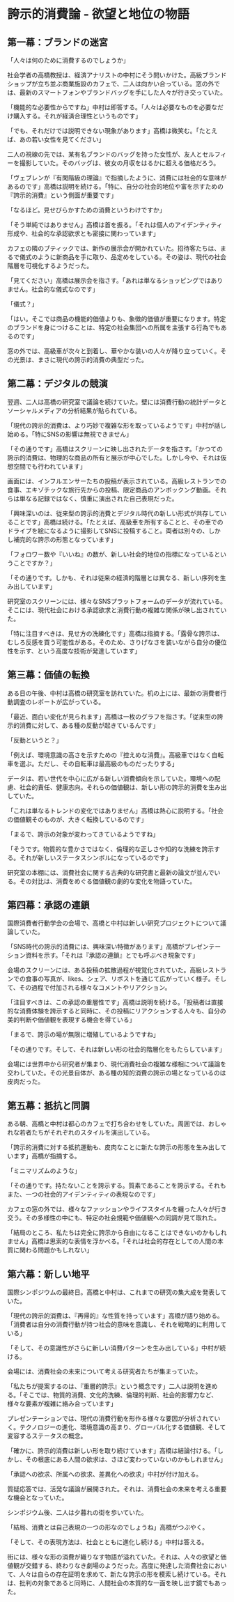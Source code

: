 # 誇示的消費論 - 欲望と地位の物語

## 第一幕：ブランドの迷宮

「人々は何のために消費するのでしょうか」

社会学者の高橋教授は、経済アナリストの中村にそう問いかけた。高級ブランドショップが立ち並ぶ商業施設のカフェで、二人は向かい合っている。窓の外では、最新のスマートフォンやブランドバッグを手にした人々が行き交っていた。

「機能的な必要性からですね」中村は即答する。「人々は必要なものを必要なだけ購入する。それが経済合理性というものです」

「でも、それだけでは説明できない現象があります」高橋は微笑む。「たとえば、あの若い女性を見てください」

二人の視線の先では、某有名ブランドのバッグを持った女性が、友人とセルフィーを撮影していた。そのバッグは、彼女の月収をはるかに超える価格だろう。

「ヴェブレンが『有閑階級の理論』で指摘したように、消費には社会的な意味があるのです」高橋は説明を続ける。「特に、自分の社会的地位や富を示すための『誇示的消費』という側面が重要です」

「なるほど。見せびらかすための消費というわけですか」

「そう単純ではありません」高橋は首を振る。「それは個人のアイデンティティ形成や、社会的な承認欲求とも密接に関わっています」

カフェの隣のブティックでは、新作の展示会が開かれていた。招待客たちは、まるで儀式のように新商品を手に取り、品定めをしている。その姿は、現代の社会階層を可視化するようだった。

「見てください」高橋は展示会を指さす。「あれは単なるショッピングではありません。社会的な儀式なのです」

「儀式？」

「はい。そこでは商品の機能的価値よりも、象徴的価値が重要になります。特定のブランドを身につけることは、特定の社会集団への所属を主張する行為でもあるのです」

窓の外では、高級車が次々と到着し、華やかな装いの人々が降り立っていく。その光景は、まさに現代の誇示的消費の典型だった。

## 第二幕：デジタルの競演

翌週、二人は高橋の研究室で議論を続けていた。壁には消費行動の統計データとソーシャルメディアの分析結果が貼られている。

「現代の誇示的消費は、より巧妙で複雑な形を取っているようです」中村が話し始める。「特にSNSの影響は無視できません」

「その通りです」高橋はスクリーンに映し出されたデータを指さす。「かつての誇示的消費は、物理的な商品の所有と展示が中心でした。しかし今や、それは仮想空間でも行われています」

画面には、インフルエンサーたちの投稿が表示されている。高級レストランでの食事、エキゾチックな旅行先からの投稿、限定商品のアンボックング動画。それらは単なる記録ではなく、慎重に演出された自己表現だった。

「興味深いのは、従来型の誇示的消費とデジタル時代の新しい形式が共存していることです」高橋は続ける。「たとえば、高級車を所有することと、その車でのドライブを絵になるように撮影してSNSに投稿すること。両者は別々の、しかし補完的な誇示の形態となっています」

「フォロワー数や『いいね』の数が、新しい社会的地位の指標になっているということですか？」

「その通りです。しかも、それは従来の経済的階層とは異なる、新しい序列を生み出しています」

研究室のスクリーンには、様々なSNSプラットフォームのデータが流れている。そこには、現代社会における承認欲求と消費行動の複雑な関係が映し出されていた。

「特に注目すべきは、見せ方の洗練化です」高橋は指摘する。「露骨な誇示は、むしろ反感を買う可能性がある。そのため、さりげなさを装いながら自分の優位性を示す、という高度な技術が発達しています」

## 第三幕：価値の転換

ある日の午後、中村は高橋の研究室を訪れていた。机の上には、最新の消費者行動調査のレポートが広がっている。

「最近、面白い変化が見られます」高橋は一枚のグラフを指さす。「従来型の誇示的消費に対して、ある種の反動が起きているんです」

「反動というと？」

「例えば、環境意識の高さを示すための『控えめな消費』。高級車ではなく自転車を選ぶ。ただし、その自転車は最高級のものだったりする」

データは、若い世代を中心に広がる新しい消費傾向を示していた。環境への配慮、社会的責任、健康志向。それらの価値観は、新しい形の誇示的消費を生み出していた。

「これは単なるトレンドの変化ではありません」高橋は熱心に説明する。「社会の価値観そのものが、大きく転換しているのです」

「まるで、誇示の対象が変わってきているようですね」

「そうです。物質的な豊かさではなく、倫理的な正しさや知的な洗練を誇示する。それが新しいステータスシンボルになっているのです」

研究室の本棚には、消費社会に関する古典的な研究書と最新の論文が並んでいる。その対比は、消費をめぐる価値観の劇的な変化を物語っていた。

## 第四幕：承認の連鎖

国際消費者行動学会の会場で、高橋と中村は新しい研究プロジェクトについて議論していた。

「SNS時代の誇示的消費には、興味深い特徴があります」高橋がプレゼンテーション資料を示す。「それは『承認の連鎖』とでも呼ぶべき現象です」

会場のスクリーンには、ある投稿の拡散過程が視覚化されていた。高級レストランでの食事の写真が、likes、シェア、リポストを通じて広がっていく様子。そして、その過程で付加される様々なコメントやリアクション。

「注目すべきは、この承認の重層性です」高橋は説明を続ける。「投稿者は直接的な消費体験を誇示すると同時に、その投稿にリアクションする人々も、自分の美的判断や価値観を表現する機会を得ている」

「まるで、誇示の場が無限に増殖しているようですね」

「その通りです。そして、それは新しい形の社会的階層化をもたらしています」

会場には世界中から研究者が集まり、現代消費社会の複雑な様相について議論を交わしていた。その光景自体が、ある種の知的消費の誇示の場となっているのは皮肉だった。

## 第五幕：抵抗と同調

ある朝、高橋と中村は都心のカフェで打ち合わせをしていた。周囲では、おしゃれな若者たちがそれぞれのスタイルを演出している。

「誇示的消費に対する抵抗運動も、皮肉なことに新たな誇示の形態を生み出しています」高橋が指摘する。

「ミニマリズムのような」

「その通りです。持たないことを誇示する。質素であることを誇示する。それもまた、一つの社会的アイデンティティの表現なのです」

カフェの窓の外では、様々なファッションやライフスタイルを纏った人々が行き交う。その多様性の中にも、特定の社会規範や価値観への同調が見て取れた。

「結局のところ、私たちは完全に誇示から自由になることはできないのかもしれません」高橋は思索的な表情を浮かべる。「それは社会的存在としての人間の本質に関わる問題かもしれない」

## 第六幕：新しい地平

国際シンポジウムの最終日。高橋と中村は、これまでの研究の集大成を発表していた。

「現代の誇示的消費は、『再帰的』な性質を持っています」高橋が語り始める。「消費者は自分の消費行動が持つ社会的意味を意識し、それを戦略的に利用している」

「そして、その意識性がさらに新しい消費パターンを生み出している」中村が続ける。

会場には、消費社会の未来について考える研究者たちが集まっていた。

「私たちが提案するのは、『重層的誇示』という概念です」二人は説明を進める。「そこでは、物質的消費、文化的洗練、倫理的判断、社会的影響力など、様々な要素が複雑に絡み合っています」

プレゼンテーションでは、現代の消費行動を形作る様々な要因が分析されていく。テクノロジーの進化、環境意識の高まり、グローバル化する価値観、そして変容するステータスの概念。

「確かに、誇示的消費は新しい形を取り続けています」高橋は結論付ける。「しかし、その根底にある人間の欲求は、さほど変わっていないのかもしれません」

「承認への欲求、所属への欲求、差異化への欲求」中村が付け加える。

質疑応答では、活発な議論が展開された。それは、消費社会の未来を考える重要な機会となっていた。

シンポジウム後、二人は夕暮れの街を歩いていた。

「結局、消費とは自己表現の一つの形なのでしょうね」高橋がつぶやく。

「そして、その表現方法は、社会とともに進化し続ける」中村は答える。

街には、様々な形の消費が織りなす物語が溢れていた。それは、人々の欲望と価値観が交錯する、終わりなき劇場のようだった。高度に発達した消費社会において、人々は自らの存在証明を求めて、新たな誇示の形を模索し続けている。それは、批判の対象であると同時に、人間社会の本質的な一面を映し出す鏡でもあった。
